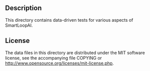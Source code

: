 Description
------------

This directory contains data-driven tests for various aspects of SmartLoopAI.

License
--------

The data files in this directory are distributed under the MIT software
license, see the accompanying file COPYING or
http://www.opensource.org/licenses/mit-license.php.

